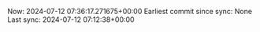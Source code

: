 Now: 2024-07-12 07:36:17.271675+00:00 Earliest commit since sync: None Last sync: 2024-07-12 07:12:38+00:00
